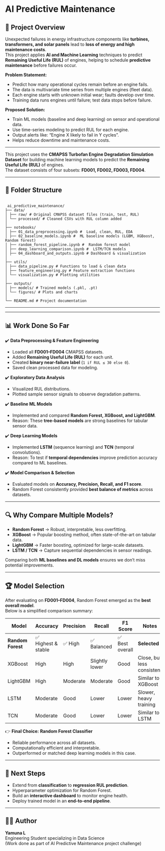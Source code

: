 # AI Predictive Maintenance

## 📝 Project Overview
Unexpected failures in energy infrastructure components like **turbines, transformers, and solar panels** lead to **loss of energy and high maintenance costs**.  
This project applies **AI and Machine Learning** techniques to predict **Remaining Useful Life (RUL)** of engines, helping to schedule **predictive maintenance** before failures occur.  

**Problem Statement:**  
- Predict how many operational cycles remain before an engine fails.  
- The data is multivariate time series from multiple engines (fleet data).  
- Each engine starts with unknown initial wear; faults develop over time.  
- Training data runs engines until failure; test data stops before failure.  

**Proposed Solution:**  
- Train ML models (baseline and deep learning) on sensor and operational data.  
- Use time-series modeling to predict RUL for each engine.  
- Output alerts like: “Engine X likely to fail in Y cycles”.  
- Helps reduce downtime and maintenance costs.

---

This project uses the **CMAPSS Turbofan Engine Degradation Simulation Dataset** for building machine learning models to predict the **Remaining Useful Life (RUL)** of engines.  
The dataset consists of four subsets: **FD001, FD002, FD003, FD004**.

---

## 📂 Folder Structure
```

 ai_predictive_maintenance/
├── data/ 
│ ├── raw/ # Original CMAPSS dataset files (train, test, RUL)
│ └── processed/ # Cleaned CSVs with RUL column added
│
├── notebooks/ 
│ ├── 01_data_preprocessing.ipynb #  Load, clean, RUL, EDA
│ ├── 02_baseline_models.ipynb #  ML baseline models (LGBM, XGBoost, Random forest)
│ ├── random_forest_pipeline.ipynb #  Random forest model
│ ├── deep_learning_comparison.ipynb #  LSTM/TCN models
│ ├── 04_dashboard_and_outputs.ipynb # Dashboard & visualization
│
├── utils/ 
│ ├── data_pipeline.py # Functions to load & clean data
│ ├── feature_engineering.py # Feature extraction functions
│ └── visualization.py # Plotting utilities
│
├── outputs/ 
│ ├── models/ # Trained models (.pkl, .pt)
│ └── figures/ # Plots and charts
│
└── README.md # Project documentation

```

---


---

## 📊 Work Done So Far

✔️ **Data Preprocessing & Feature Engineering**
- Loaded all **FD001–FD004** CMAPSS datasets.  
- Added **Remaining Useful Life (RUL)** for each unit.  
- Created **binary near-failure label** (`1 if RUL ≤ 30 else 0`).  
- Saved clean processed data for modeling.  

✔️ **Exploratory Data Analysis**
- Visualized RUL distributions.  
- Plotted sample sensor signals to observe degradation patterns.  

✔️ **Baseline ML Models**
- Implemented and compared **Random Forest, XGBoost, and LightGBM**.  
- Reason: These **tree-based models** are strong baselines for tabular sensor data.  

✔️ **Deep Learning Models**
- Implemented **LSTM** (sequence learning) and **TCN** (temporal convolutions).  
- Reason: To test if **temporal dependencies** improve prediction accuracy compared to ML baselines.  

✔️ **Model Comparison & Selection**
- Evaluated models on **Accuracy, Precision, Recall, and F1 score**.  
- Random Forest consistently provided **best balance of metrics** across datasets.  

---

## 🔍 Why Compare Multiple Models?

- **Random Forest** → Robust, interpretable, less overfitting.  
- **XGBoost** → Popular boosting method, often state-of-the-art on tabular data.  
- **LightGBM** → Faster boosting, optimized for large-scale datasets.  
- **LSTM / TCN** → Capture sequential dependencies in sensor readings.  

Comparing both **ML baselines and DL models** ensures we don’t miss potential improvements.

---

## 🏆 Model Selection

After evaluating on **FD001–FD004**, Random Forest emerged as the **best overall model**.  
Below is a simplified comparison summary:

| Model          | Accuracy | Precision | Recall | F1 Score | Notes |
|----------------|----------|-----------|--------|----------|-------|
| **Random Forest** | ✅ Highest & stable | ✅ High | ✅ Balanced | ✅ Best overall | **Selected** |
| XGBoost        | High     | High      | Slightly lower | Good | Close, but less consistent |
| LightGBM       | High     | Moderate  | Moderate | Good | Similar to XGBoost |
| LSTM           | Moderate | Good      | Lower   | Lower | Slower, heavy training |
| TCN            | Moderate | Good      | Lower   | Lower | Similar to LSTM |

👉 **Final Choice:** **Random Forest Classifier**  
- Reliable performance across all datasets.  
- Computationally efficient and interpretable.  
- Outperformed or matched deep learning models in this case.  

---

## 🚀 Next Steps
- Extend from **classification** to **regression RUL prediction**.  
- Hyperparameter optimization for Random Forest.  
- Build an **interactive dashboard** to monitor engine health.  
- Deploy trained model in an **end-to-end pipeline**.  

---

## 👨‍💻 Author
**Yamuna L**  
Engineering Student specializing in Data Science  
(Work done as part of AI Predictive Maintenance project challenge)


